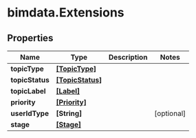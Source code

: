 # bimdata.Extensions

## Properties
Name | Type | Description | Notes
------------ | ------------- | ------------- | -------------
**topicType** | [**[TopicType]**](TopicType.md) |  | 
**topicStatus** | [**[TopicStatus]**](TopicStatus.md) |  | 
**topicLabel** | [**[Label]**](Label.md) |  | 
**priority** | [**[Priority]**](Priority.md) |  | 
**userIdType** | **[String]** |  | [optional] 
**stage** | [**[Stage]**](Stage.md) |  | 


